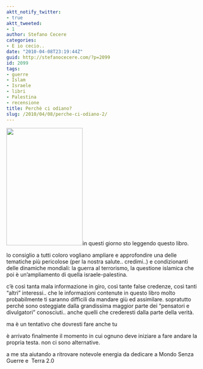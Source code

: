 ```yaml
---
aktt_notify_twitter:
- true
aktt_tweeted:
- 1
author: Stefano Cecere
categories:
- E io cecio..
date: "2010-04-08T23:19:44Z"
guid: http://stefanocecere.com/?p=2099
id: 2099
tags:
- guerre
- Islam
- Israele
- libri
- Palestina
- recensione
title: Perchè ci odiano?
slug: /2010/04/08/perche-ci-odiano-2/
---
```


<img class="size-full wp-image-2100 alignleft" title="perche_ci_odiano" src="http://stefanocecere.com/wp-content/uploads/sites/3/2010/04/perche_ci_odiano.jpg" alt="" width="200" height="308" srcset="http://stefanocecere.com/wp-content/uploads/sites/3/2010/04/perche_ci_odiano.jpg 200w, http://stefanocecere.com/wp-content/uploads/sites/3/2010/04/perche_ci_odiano-195x300.jpg 195w" sizes="(max-width: 200px) 100vw, 200px" />in questi giorno sto leggendo questo libro.

lo consiglio a tutti coloro vogliano ampliare e approfondire una delle tematiche più pericolose (per la nostra salute.. credimi..) e condizionanti delle dinamiche mondiali: la guerra al terrorismo, la questione islamica che poi è un&#8217;ampliamento di quella israele-palestina.

c&#8217;è così tanta mala informazione in giro, così tante false credenze, così tanti &#8220;altri&#8221; interessi.. che le informazioni contenute in questo libro molto probabilmente ti saranno difficili da mandare giù ed assimilare. sopratutto perché sono osteggiate dalla grandissima maggior parte dei &#8220;pensatori e divulgatori&#8221; conosciuti.. anche quelli che crederesti dalla parte della verità.

ma è un tentativo che dovresti fare anche tu

è arrivato finalmente il momento in cui ognuno deve iniziare a fare andare la propria testa. non ci sono alternative.

a me sta aiutando a ritrovare notevole energia da dedicare a Mondo Senza Guerre e  Terra 2.0